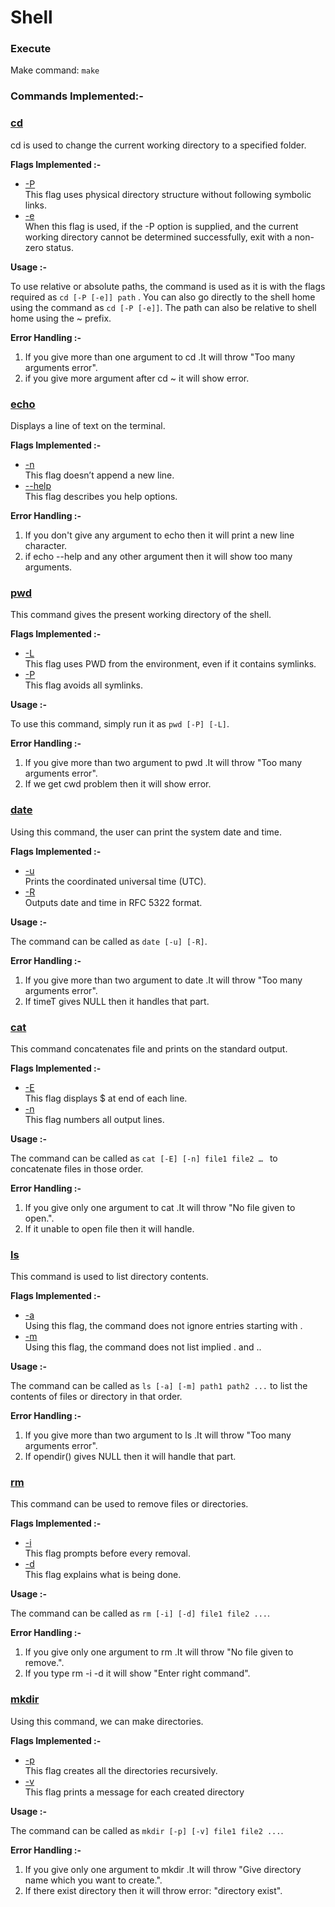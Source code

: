 # Shell

### Execute

Make command: `make`

### Commands Implemented:-

### <ins>cd</ins>

cd is used to change the current working directory to a specified folder.

**Flags Implemented :-**

- <ins>-P</ins> <br>
  This flag uses physical directory structure without following symbolic links.
- <ins>-e</ins> <br>
  When this flag is used, if the -P option is supplied, and the current working directory cannot be determined successfully, exit with a non-zero status.

**Usage :-**

To use relative or absolute paths, the command is used as it is with the flags required as `cd [-P [-e]] path` . You can also go directly to the shell home using the command as `cd [-P [-e]]`. The path can also be relative to shell home using the ~ prefix.

**Error Handling :-**

1. If you give more than one argument to cd .It will throw "Too many arguments error".
2. if you give more argument after cd ~ it will show error.

### <ins>echo</ins>

Displays a line of text on the terminal.

**Flags Implemented :-**

- <ins>-n</ins> <br>
  This flag doesn’t append a new line.
- <ins>--help</ins> <br>
  This flag describes you help options.

**Error Handling :-**

1. If you don't give any argument to echo then it will print a new line character.
2. if echo --help and any other argument then it will show too many arguments.

### <ins>pwd</ins>

This command gives the present working directory of the shell.

**Flags Implemented :-**

- <ins>-L</ins> <br>
  This flag uses PWD from the environment, even if it contains symlinks.
- <ins>-P</ins> <br>
  This flag avoids all symlinks.

**Usage :-**

To use this command, simply run it as `pwd [-P] [-L]`.

**Error Handling :-**

1. If you give more than two argument to pwd .It will throw "Too many arguments error".
2. If we get cwd problem then it will show error.

### <ins>date</ins>

Using this command, the user can print the system date and time.

**Flags Implemented :-**

- <ins>-u</ins> <br>
  Prints the coordinated universal time (UTC).
- <ins>-R</ins> <br>
  Outputs date and time in RFC 5322 format.

**Usage :-**

The command can be called as `date [-u] [-R]`.

**Error Handling :-**

1. If you give more than two argument to date .It will throw "Too many arguments error".
2. If timeT gives NULL then it handles that part.

### <ins>cat</ins>

This command concatenates file and prints on the standard output.

**Flags Implemented :-**

- <ins>-E</ins> <br>
  This flag displays $ at end of each line.
- <ins>-n</ins> <br>
  This flag numbers all output lines.

**Usage :-**

The command can be called as `cat [-E] [-n] file1 file2 … ` to concatenate files in those order.

**Error Handling :-**

1. If you give only one argument to cat .It will throw "No file given to open.".
2. If it unable to open file then it will handle.

### <ins>ls</ins>

This command is used to list directory contents.

**Flags Implemented :-**

- <ins>-a</ins> <br>
  Using this flag, the command does not ignore entries starting with .
- <ins>-m</ins> <br>
  Using this flag, the command does not list implied . and ..

**Usage :-**

The command can be called as `ls [-a] [-m] path1 path2 ...` to list the contents of files or directory in that order.

**Error Handling :-**

1. If you give more than two argument to ls .It will throw "Too many arguments error".
2. If opendir() gives NULL then it will handle that part.

### <ins>rm</ins>

This command can be used to remove files or directories.

**Flags Implemented :-**

- <ins>-i</ins> <br>
  This flag prompts before every removal.
- <ins>-d</ins> <br>
  This flag explains what is being done.

**Usage :-**

The command can be called as `rm [-i] [-d] file1 file2 ...`.

**Error Handling :-**

1. If you give only one argument to rm .It will throw "No file given to remove.".
2. If you type rm -i -d it will show "Enter right command".

### <ins>mkdir</ins>

Using this command, we can make directories.

**Flags Implemented :-**

- <ins>-p</ins> <br>
  This flag creates all the directories recursively.
- <ins>-v</ins> <br>
  This flag prints a message for each created directory

**Usage :-**

The command can be called as `mkdir [-p] [-v] file1 file2 ...`.

**Error Handling :-**

1. If you give only one argument to mkdir .It will throw "Give directory name which you want to create.".
2. If there exist directory then it will throw error: "directory exist".
